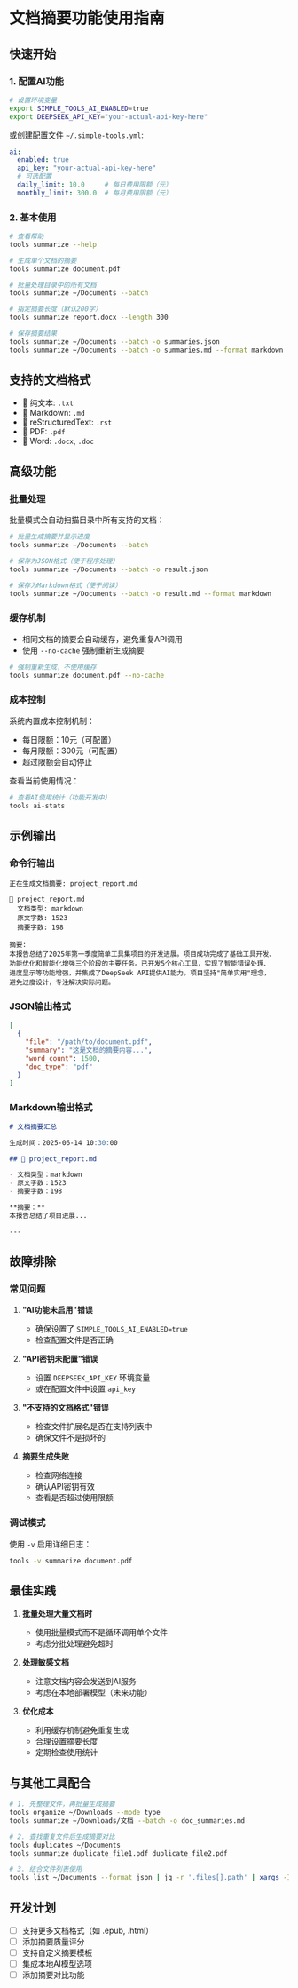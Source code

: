 # 文档摘要功能使用指南

## 快速开始

### 1. 配置AI功能

```bash
# 设置环境变量
export SIMPLE_TOOLS_AI_ENABLED=true
export DEEPSEEK_API_KEY="your-actual-api-key-here"
```

或创建配置文件 `~/.simple-tools.yml`:
```yaml
ai:
  enabled: true
  api_key: "your-actual-api-key-here"
  # 可选配置
  daily_limit: 10.0     # 每日费用限额（元）
  monthly_limit: 300.0  # 每月费用限额（元）
```

### 2. 基本使用

```bash
# 查看帮助
tools summarize --help

# 生成单个文档的摘要
tools summarize document.pdf

# 批量处理目录中的所有文档
tools summarize ~/Documents --batch

# 指定摘要长度（默认200字）
tools summarize report.docx --length 300

# 保存摘要结果
tools summarize ~/Documents --batch -o summaries.json
tools summarize ~/Documents --batch -o summaries.md --format markdown
```

## 支持的文档格式

- 📄 纯文本: `.txt`
- 📝 Markdown: `.md`
- 📑 reStructuredText: `.rst`
- 📕 PDF: `.pdf`
- 📘 Word: `.docx`, `.doc`

## 高级功能

### 批量处理

批量模式会自动扫描目录中所有支持的文档：

```bash
# 批量生成摘要并显示进度
tools summarize ~/Documents --batch

# 保存为JSON格式（便于程序处理）
tools summarize ~/Documents --batch -o result.json

# 保存为Markdown格式（便于阅读）
tools summarize ~/Documents --batch -o result.md --format markdown
```

### 缓存机制

- 相同文档的摘要会自动缓存，避免重复API调用
- 使用 `--no-cache` 强制重新生成摘要

```bash
# 强制重新生成，不使用缓存
tools summarize document.pdf --no-cache
```

### 成本控制

系统内置成本控制机制：
- 每日限额：10元（可配置）
- 每月限额：300元（可配置）
- 超过限额会自动停止

查看当前使用情况：
```bash
# 查看AI使用统计（功能开发中）
tools ai-stats
```

## 示例输出

### 命令行输出
```
正在生成文档摘要: project_report.md

📄 project_report.md
  文档类型: markdown
  原文字数: 1523
  摘要字数: 198

摘要:
本报告总结了2025年第一季度简单工具集项目的开发进展。项目成功完成了基础工具开发、
功能优化和智能化增强三个阶段的主要任务。已开发5个核心工具，实现了智能错误处理、
进度显示等功能增强，并集成了DeepSeek API提供AI能力。项目坚持"简单实用"理念，
避免过度设计，专注解决实际问题。
```

### JSON输出格式
```json
[
  {
    "file": "/path/to/document.pdf",
    "summary": "这是文档的摘要内容...",
    "word_count": 1500,
    "doc_type": "pdf"
  }
]
```

### Markdown输出格式
```markdown
# 文档摘要汇总

生成时间：2025-06-14 10:30:00

## 📄 project_report.md

- 文档类型：markdown
- 原文字数：1523
- 摘要字数：198

**摘要：**
本报告总结了项目进展...

---
```

## 故障排除

### 常见问题

1. **"AI功能未启用"错误**
   - 确保设置了 `SIMPLE_TOOLS_AI_ENABLED=true`
   - 检查配置文件是否正确

2. **"API密钥未配置"错误**
   - 设置 `DEEPSEEK_API_KEY` 环境变量
   - 或在配置文件中设置 `api_key`

3. **"不支持的文档格式"错误**
   - 检查文件扩展名是否在支持列表中
   - 确保文件不是损坏的

4. **摘要生成失败**
   - 检查网络连接
   - 确认API密钥有效
   - 查看是否超过使用限额

### 调试模式

使用 `-v` 启用详细日志：
```bash
tools -v summarize document.pdf
```

## 最佳实践

1. **批量处理大量文档时**
   - 使用批量模式而不是循环调用单个文件
   - 考虑分批处理避免超时

2. **处理敏感文档**
   - 注意文档内容会发送到AI服务
   - 考虑在本地部署模型（未来功能）

3. **优化成本**
   - 利用缓存机制避免重复生成
   - 合理设置摘要长度
   - 定期检查使用统计

## 与其他工具配合

```bash
# 1. 先整理文件，再批量生成摘要
tools organize ~/Downloads --mode type
tools summarize ~/Downloads/文档 --batch -o doc_summaries.md

# 2. 查找重复文件后生成摘要对比
tools duplicates ~/Documents
tools summarize duplicate_file1.pdf duplicate_file2.pdf

# 3. 结合文件列表使用
tools list ~/Documents --format json | jq -r '.files[].path' | xargs -I {} tools summarize {}
```

## 开发计划

- [ ] 支持更多文档格式（如 .epub, .html）
- [ ] 添加摘要质量评分
- [ ] 支持自定义摘要模板
- [ ] 集成本地AI模型选项
- [ ] 添加摘要对比功能
